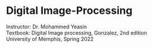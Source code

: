 # Digital Image-Processing

Instructor: Dr. Mohammed Yeasin <br>
Textbook: Digital Image processing, Gonzalez, 2nd edition <br>
University of Memphis, Spring 2022 <br>

